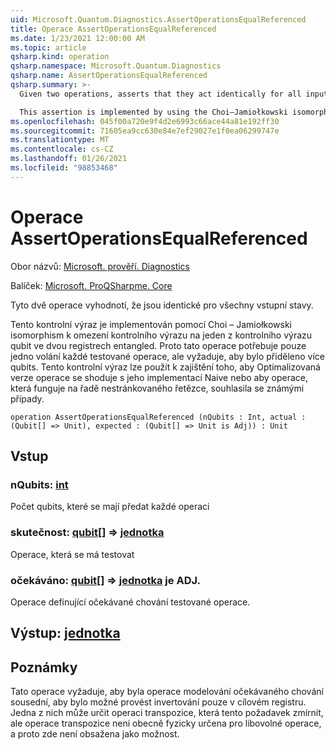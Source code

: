 ```yaml
---
uid: Microsoft.Quantum.Diagnostics.AssertOperationsEqualReferenced
title: Operace AssertOperationsEqualReferenced
ms.date: 1/23/2021 12:00:00 AM
ms.topic: article
qsharp.kind: operation
qsharp.namespace: Microsoft.Quantum.Diagnostics
qsharp.name: AssertOperationsEqualReferenced
qsharp.summary: >-
  Given two operations, asserts that they act identically for all input states.

  This assertion is implemented by using the Choi–Jamiołkowski isomorphism to reduce the assertion to one of a qubit state assertion on two entangled registers. Thus, this operation needs only a single call to each operation being tested, but requires twice as many qubits to be allocated. This assertion can be used to ensure, for instance, that an optimized version of an operation acts identically to its naïve implementation, or that an operation which acts on a range of non-quantum inputs agrees with known cases.
ms.openlocfilehash: 045f00a720e9f4d2e6993c66ace44a81e192ff30
ms.sourcegitcommit: 71605ea9cc630e84e7ef29027e1f0ea06299747e
ms.translationtype: MT
ms.contentlocale: cs-CZ
ms.lasthandoff: 01/26/2021
ms.locfileid: "98853468"
---
```

# <a name="assertoperationsequalreferenced-operation"></a>Operace AssertOperationsEqualReferenced

Obor názvů: [Microsoft. prověří. Diagnostics](xref:Microsoft.Quantum.Diagnostics)

Balíček: [Microsoft. ProQSharpme. Core](https://nuget.org/packages/Microsoft.Quantum.QSharp.Core)


Tyto dvě operace vyhodnotí, že jsou identické pro všechny vstupní stavy.

Tento kontrolní výraz je implementován pomocí Choi – Jamiołkowski isomorphism k omezení kontrolního výrazu na jeden z kontrolního výrazu qubit ve dvou registrech entangled.
Proto tato operace potřebuje pouze jedno volání každé testované operace, ale vyžaduje, aby bylo přiděleno více qubits.
Tento kontrolní výraz lze použít k zajištění toho, aby Optimalizovaná verze operace se shoduje s jeho implementací Naive nebo aby operace, která funguje na řadě nestránkovaného řetězce, souhlasila se známými případy.

```qsharp
operation AssertOperationsEqualReferenced (nQubits : Int, actual : (Qubit[] => Unit), expected : (Qubit[] => Unit is Adj)) : Unit
```


## <a name="input"></a>Vstup

### <a name="nqubits--int"></a>nQubits: [int](xref:microsoft.quantum.lang-ref.int)

Počet qubits, které se mají předat každé operaci


### <a name="actual--qubit--unit"></a>skutečnost: [qubit](xref:microsoft.quantum.lang-ref.qubit)[] => [jednotka](xref:microsoft.quantum.lang-ref.unit) 

Operace, která se má testovat


### <a name="expected--qubit--unit--is-adj"></a>očekáváno: [qubit](xref:microsoft.quantum.lang-ref.qubit)[] => [jednotka](xref:microsoft.quantum.lang-ref.unit)  je ADJ.

Operace definující očekávané chování testované operace.



## <a name="output--unit"></a>Výstup: [jednotka](xref:microsoft.quantum.lang-ref.unit)



## <a name="remarks"></a>Poznámky

Tato operace vyžaduje, aby byla operace modelování očekávaného chování sousední, aby bylo možné provést invertování pouze v cílovém registru.
Jedna z nich může určit operaci transpozice, která tento požadavek zmírnit, ale operace transpozice není obecně fyzicky určena pro libovolné operace, a proto zde není obsažena jako možnost.